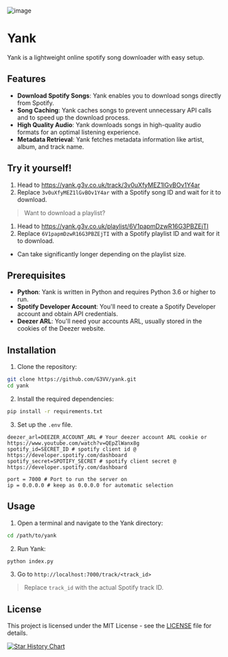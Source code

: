 ![image](https://github.com/G3VV/Yank/assets/46306494/26eb50df-67f1-454a-ad3f-c286d54ebe61)


# Yank

Yank is a lightweight online spotify song downloader with easy setup.

## Features

- **Download Spotify Songs**: Yank enables you to download songs directly from Spotify.
- **Song Caching**: Yank caches songs to prevent unnecessary API calls and to speed up the download process.
- **High Quality Audio**: Yank downloads songs in high-quality audio formats for an optimal listening experience.
- **Metadata Retrieval**: Yank fetches metadata information like artist, album, and track name.

## Try it yourself!
1. Head to https://yank.g3v.co.uk/track/3v0uXfyMEZ1lGvBOv1Y4ar
2. Replace `3v0uXfyMEZ1lGvBOv1Y4ar` with a Spotify song ID and wait for it to download.

> Want to download a playlist?

1. Head to https://yank.g3v.co.uk/playlist/6V1papmDzwR16G3PBZEjTI
2. Replace `6V1papmDzwR16G3PBZEjTI` with a Spotify playlist ID and wait for it to download.
- Can take significantly longer depending on the playlist size.

## Prerequisites

- **Python**: Yank is written in Python and requires Python 3.6 or higher to run.
- **Spotify Developer Account**: You'll need to create a Spotify Developer account and obtain API credentials.
- **Deezer ARL**: You'll need your accounts ARL, usually stored in the cookies of the Deezer website.

## Installation

1. Clone the repository:

```bash
git clone https://github.com/G3VV/yank.git
cd yank
```

2. Install the required dependencies:

```bash
pip install -r requirements.txt
```

3. Set up the `.env` file.
```env
deezer_arl=DEEZER_ACCOUNT_ARL # Your deezer account ARL cookie or https://www.youtube.com/watch?v=QEpZlWanx8g
spotify_id=SECRET_ID # spotify client id @ https://developer.spotify.com/dashboard
spotify_secret=SPOTIFY_SECRET # spotify client secret @ https://developer.spotify.com/dashboard

port = 7000 # Port to run the server on
ip = 0.0.0.0 # keep as 0.0.0.0 for automatic selection
```

## Usage

1. Open a terminal and navigate to the Yank directory:

```bash
cd /path/to/yank
```

2. Run Yank:

```bash
python index.py
```

3. Go to `http://localhost:7000/track/<track_id>`
> Replace `track_id` with the actual Spotify track ID.

## License

This project is licensed under the MIT License - see the [LICENSE](LICENSE) file for details.

[![Star History Chart](https://api.star-history.com/svg?repos=G3VV/Yank&type=Date)](https://star-history.com/#G3VV/Yank&Date)
